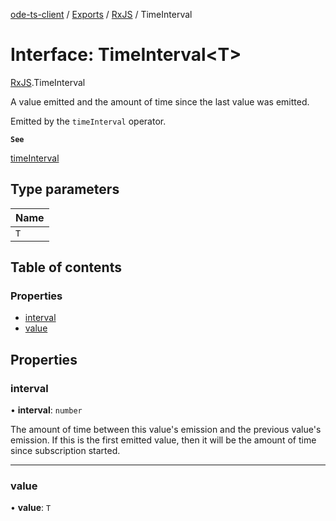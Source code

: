 [ode-ts-client](../README.md) / [Exports](../modules.md) / [RxJS](../modules/RxJS.md) / TimeInterval

# Interface: TimeInterval<T\>

[RxJS](../modules/RxJS.md).TimeInterval

A value emitted and the amount of time since the last value was emitted.

Emitted by the `timeInterval` operator.

**`See`**

[timeInterval](../modules/RxJS.md#timeinterval)

## Type parameters

| Name |
| :------ |
| `T` |

## Table of contents

### Properties

- [interval](RxJS.TimeInterval.md#interval)
- [value](RxJS.TimeInterval.md#value)

## Properties

### interval

• **interval**: `number`

The amount of time between this value's emission and the previous value's emission.
If this is the first emitted value, then it will be the amount of time since subscription
started.

___

### value

• **value**: `T`
